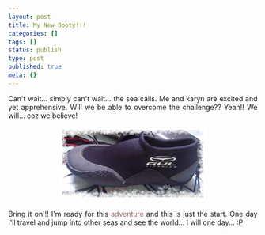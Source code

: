 ```yaml
---
layout: post
title: My New Booty!!!
categories: []
tags: []
status: publish
type: post
published: true
meta: {}
---
```

<p align="justify">Can't wait... simply can't wait... the sea calls. Me and karyn are excited and yet apprehensive. Will we be able to overcome the challenge?? Yeah!! We will... coz we believe!</p>
<p align="center"><img src="/img/boot.jpg" /></p>
<p align="justify">Bring it on!!! I'm ready for this <font color="#996666">adventure </font>and this is just the start. One day i'll travel and jump into other seas and see the world... I will one day... :P</p>
